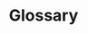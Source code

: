 ---
title: Glossary
description: Learn the basic concepts of Pachyderm in this glossary.
author:
tags:
categories:
series:
date:
weight: 2
layout: glossary
---